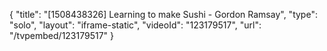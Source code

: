 {
    "title": "[1508438326] Learning to make Sushi - Gordon Ramsay",
    "type": "solo",
    "layout": "iframe-static",
    "videoId": "123179517",
    "url": "\/tvpembed\/123179517"
}